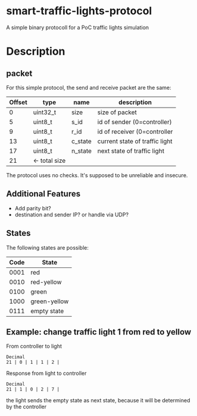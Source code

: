 # smart-traffic-lights-protocol
A simple binary protocoll for a PoC traffic lights simulation

# Description

## packet

For this simple protocol, the send and receive packet are the same:

| Offset | type | name | description |
|---|---|---|---|
| 0 | uint32_t| size | size of packet |
| 5 | uint8_t | s_id | id of sender (0=controller) |
| 9 | uint8_t | r_id | id of receiver (0=controller |
| 13 | uint8_t | c_state | current state of traffic light |
| 17  | uint8_t | n_state | next state of traffic light |
| 21 | <- total size | | |

The protocol uses no checks. It's supposed to be unreliable and insecure.

## Additional Features

* Add parity bit?
* destination and sender IP? or handle via UDP?

## States

The following states are possible:

|Code|State|
|---|---|
|0001|red|
|0010|red-yellow|
|0100|green|
|1000|green-yellow|
|0111|empty state|

## Example: change traffic light 1 from red to yellow

From controller to light
```
Decimal
21 | 0 | 1 | 1 | 2 |
```

Response from light to controller
```
Decimal
21 | 1 | 0 | 2 | 7 | 
```

the light sends the empty state as next state, because it will be determined by the controller

